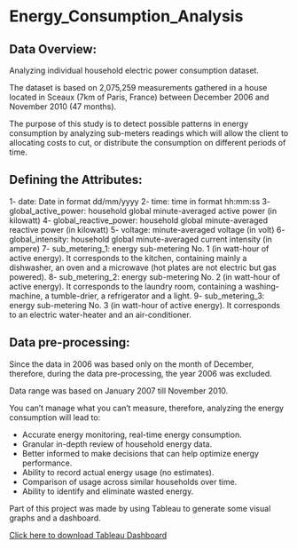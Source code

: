 # Energy_Consumption_Analysis

## Data Overview: 


Analyzing individual household electric power consumption dataset.

The dataset is based on 2,075,259 measurements gathered in a house located in Sceaux (7km of Paris, France) between December 2006 and November 2010 (47 months).

The purpose of this study is to detect possible patterns in energy consumption by analyzing sub-meters readings 
which will allow the client to allocating costs to cut, or distribute the consumption on different periods of time.

## Defining the Attributes:

1- date: Date in format dd/mm/yyyy
2- time: time in format hh:mm:ss
3- global_active_power: household global minute-averaged active power (in kilowatt)
4- global_reactive_power: household global minute-averaged reactive power (in kilowatt)
5- voltage: minute-averaged voltage (in volt)
6- global_intensity: household global minute-averaged current intensity (in ampere)
7- sub_metering_1: energy sub-metering No. 1 (in watt-hour of active energy). It corresponds to the kitchen, containing mainly a dishwasher, an oven and a microwave (hot plates are not electric but gas powered).
8- sub_metering_2: energy sub-metering No. 2 (in watt-hour of active energy). It corresponds to the laundry room, containing a washing-machine, a tumble-drier, a refrigerator and a light.
9- sub_metering_3: energy sub-metering No. 3 (in watt-hour of active energy). It corresponds to an electric water-heater and an air-conditioner.


## Data pre-processing:

Since the data in 2006 was based only on the month of December, therefore, during the data pre-processing, 
the year 2006 was excluded.

Data range was based on January 2007 till November 2010.

You can’t manage what you can’t measure, therefore, analyzing the energy consumption will lead to:

- Accurate energy monitoring, real-time energy consumption. 
- Granular in-depth review of household energy data. 
- Better informed to make decisions that can help optimize energy performance. 
- Ability to record actual energy usage (no estimates). 
- Comparison of usage across similar households over time. 
- Ability to identify and eliminate wasted energy.

Part of this project was made by using Tableau to generate some visual graphs and a dashboard.

[Click here to download Tableau Dashboard](https://public.tableau.com/workbooks/DashboardAnalysisofEnergyConsumption.twb)


